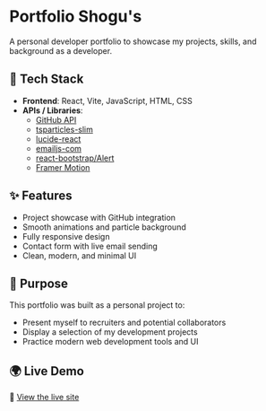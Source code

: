 # Portfolio Shogu's

A personal developer portfolio to showcase my projects, skills, and background as a developer.

## 🚀 Tech Stack

- **Frontend**: React, Vite, JavaScript, HTML, CSS
- **APIs / Libraries**:
  - [GitHub API](https://docs.github.com/en/rest)
  - [tsparticles-slim](https://github.com/matteobruni/tsparticles)
  - [lucide-react](https://lucide.dev/)
  - [emailjs-com](https://www.emailjs.com/)
  - [react-bootstrap/Alert](https://react-bootstrap.github.io/docs/components/alerts)
  - [Framer Motion](https://www.framer.com/motion/)

## ✨ Features

- Project showcase with GitHub integration
- Smooth animations and particle background
- Fully responsive design
- Contact form with live email sending
- Clean, modern, and minimal UI

## 🎯 Purpose

This portfolio was built as a personal project to:
- Present myself to recruiters and potential collaborators
- Display a selection of my development projects
- Practice modern web development tools and UI

## 🌍 Live Demo

🔗 [View the live site](https://shoguportfolio.netlify.app/)
